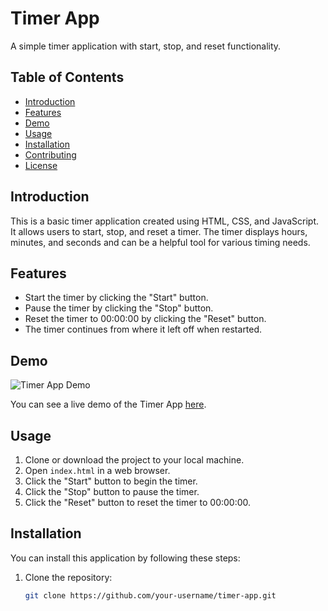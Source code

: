 # Timer App

A simple timer application with start, stop, and reset functionality.

## Table of Contents

- [Introduction](#introduction)
- [Features](#features)
- [Demo](#demo)
- [Usage](#usage)
- [Installation](#installation)
- [Contributing](#contributing)
- [License](#license)

## Introduction

This is a basic timer application created using HTML, CSS, and JavaScript. It allows users to start, stop, and reset a timer. The timer displays hours, minutes, and seconds and can be a helpful tool for various timing needs.

## Features

- Start the timer by clicking the "Start" button.
- Pause the timer by clicking the "Stop" button.
- Reset the timer to 00:00:00 by clicking the "Reset" button.
- The timer continues from where it left off when restarted.

## Demo

![Timer App Demo](demo.gif)

You can see a live demo of the Timer App [here](#).

## Usage

1. Clone or download the project to your local machine.
2. Open `index.html` in a web browser.
3. Click the "Start" button to begin the timer.
4. Click the "Stop" button to pause the timer.
5. Click the "Reset" button to reset the timer to 00:00:00.

## Installation

You can install this application by following these steps:

1. Clone the repository:

   ```bash
   git clone https://github.com/your-username/timer-app.git
